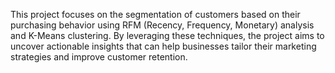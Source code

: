 This project focuses on the segmentation of customers based on their purchasing behavior using RFM (Recency, Frequency, Monetary) analysis and K-Means clustering. By leveraging these techniques, the project aims to uncover actionable insights that can help businesses tailor their marketing strategies and improve customer retention.

